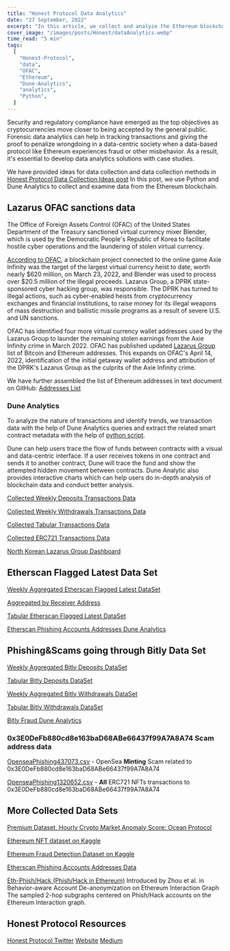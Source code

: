 ```yaml
---
title: "Honest Protocol Data Analytics"
date: "27 September, 2022"
excerpt: "In this article, we collect and analyze the Ethereum blockchain data with Python and Dune Analytics."
cover_image: "/images/posts/Honest/dataAnalytics.webp"
time_read: "5 min"
tags:
  [
    "Honest-Protocol",
    "data",
    "OFAC",
    "Ethereum",
    "Dune-Analytics",
    "analytics",
    "Python",
  ]
---
```


Security and regulatory compliance have emerged as the top objectives as cryptocurrencies move closer to being accepted by the general public.
Forensic data analytics can help in tracking transactions and giving the proof to penalize wrongdoing in a data-centric society when a data-based protocol like Ethereum experiences fraud or other misbehavior. As a result, it's essential to develop data analytics solutions with case studies.

We have provided ideas for data collection and data collection methods in [Honest Protocol Data Collection Ideas post](https://dspyt.com/honest_protocol_data_collection_ideas)
In this post, we use Python and Dune Analytics to collect and examine data from the Ethereum blockchain.

## Lazarus OFAC sanctions data

The Office of Foreign Assets Control (OFAC) of the United States Department of the Treasury sanctioned virtual currency mixer Blender, which is used by the Democratic People's Republic of Korea to facilitate hostile cyber operations and the laundering of stolen virtual currency.

[According to OFAC](https://home.treasury.gov/news/press-releases/jy0768), a blockchain project connected to the online game Axie Infinity was the target of the largest virtual currency heist to date, worth nearly $620 million, on March 23, 2022, and Blender was used to process over $20.5 million of the illegal proceeds. Lazarus Group, a DPRK state-sponsored cyber hacking group, was responsible. The DPRK has turned to illegal actions, such as cyber-enabled heists from cryptocurrency exchanges and financial institutions, to raise money for its illegal weapons of mass destruction and ballistic missile programs as a result of severe U.S. and UN sanctions.

OFAC has identified four more virtual currency wallet addresses used by the Lazarus Group to launder the remaining stolen earnings from the Axie Infinity crime in March 2022. OFAC has published updated [Lazarus Group](https://home.treasury.gov/policy-issues/financial-sanctions/recent-actions/20220506) list of Bitcoin and Ethereum addresses.
This expands on OFAC's April 14, 2022, identification of the initial getaway wallet address and attribution of the DPRK's Lazarus Group as the culprits of the Axie Infinity crime.

We have further assembled the list of Ethereum addresses in text document on GitHub:
[Addresses List](https://github.com/dspytdao/Eth_Data/blob/main/LazarusGroup.txt)

### Dune Analytics

To analyze the nature of transactions and identify trends, we transaction data with the help of Dune Analytics queries and extract the related smart contract metadata with the help of [python script](https://github.com/dspytdao/Eth_Data/blob/main/script.py).

Dune can help users trace the flow of funds between contracts with a visual and data-centric interface.
If a user receives tokens in one contract and sends it to another contract, Dune will trace the fund and show the attempted hidden movement between contracts. Dune Analytic also provides interactive charts which can help users do in-depth analysis of blockchain data and conduct better analysis.

[Collected Weekly Deposits Transactions Data](https://github.com/dspytdao/Eth_Data/blob/main/LazarusTxs1321434.csv)

[Collected Weekly Withdrawals Transactions Data](https://github.com/dspytdao/Eth_Data/blob/main/LazarusWeeklyWithdrawalsTxs1322493.csv)

[Collected Tabular Transactions Data](https://github.com/dspytdao/Eth_Data/blob/main/LazarusTabularTxs1322519.csv)

[Collected ERC721 Transactions Data](https://github.com/dspytdao/Eth_Data/blob/main/LazarusNFTsTxs1322436.csv)

[North Korean Lazarus Group Dashboard](https://dune.com/pfedprog/lazarus)

## Etherscan Flagged Latest Data Set

[Weekly Aggregated Etherscan Flagged Latest DataSet](https://github.com/dspytdao/Eth_Data/blob/main/EtherScanFLagged1322553.csv)

[Aggregated by Receiver Address](https://github.com/dspytdao/Eth_Data/blob/main/EtherScanFlaggedByAddress322768.csv)

[Tabular Etherscan Flagged Latest DataSet](https://github.com/dspytdao/Eth_Data/blob/main/EtherScanFlaggedTabular1322553.csv)

[Etherscan Phishing Accounts Addresses Dune Analytics](https://dune.com/pfedprog/eth-sent-to-flagged-etherscam-addresses)

## Phishing&Scams going through Bitly Data Set

[Weekly Aggregated Bitly Deposits DataSet](https://github.com/dspytdao/Eth_Data/blob/main/EtherScanFLagged1322553.csv)

[Tabular Bitly Deposits DataSet](https://github.com/dspytdao/Eth_Data/blob/main/bitlyDepositsTabular810.csv)

[Weekly Aggregated Bitly Withdrawals DataSet](https://github.com/dspytdao/Eth_Data/blob/main/bitlyWithdrawalsWeekly815.csv)

[Tabular Bitly Withdrawals DataSet](https://github.com/dspytdao/Eth_Data/blob/main/bitlyWithdrawalsTabular812.csv)

[Bitly Fraud Dune Analytics](https://dune.com/pfedprog/phishingandscams-going-through-bitly)

### 0x3E0DeFb880cd8e163baD68ABe66437f99A7A8A74 Scam address data

[OpenseaPhishing437073.csv](https://github.com/dspytdao/Eth_Data/blob/main/OpenseaPhishing437073.csv) - OpenSea **Minting** Scam related to 0x3E0DeFb880cd8e163baD68ABe66437f99A7A8A74

[OpenseaPhishing1320652.csv](https://github.com/dspytdao/Eth_Data/blob/main/OpenseaPhishing1320652.csv) - **All** ERC721 NFTs transactions to 0x3E0DeFb880cd8e163baD68ABe66437f99A7A8A74

## More Collected Data Sets

[Premium Dataset. Hourly Crypto Market Anomaly Score: Ocean Protocol](https://market.oceanprotocol.com/asset/did:op:0d3c8845df538dff98a08e0cc9d572cf4703d9324eb5887e91e9c8d97474e8ae)

[Ethereum NFT dataset on Kaggle](https://www.kaggle.com/datasets/simiotic/ethereum-nfts)

[Ethereum Fraud Detection Dataset on Kaggle](https://www.kaggle.com/datasets/vagifa/ethereum-frauddetection-dataset)

[Etherscan Phishing Accounts Addresses Data](https://etherscan.io/accounts/label/phish-hack?subcatid=undefined&size=100&start=0&col=3&order=desc)

[Eth-Phish/Hack (Phish/Hack in Ethereum)](https://paperswithcode.com/dataset/eth-phish-hack)
Introduced by Zhou et al. in Behavior-aware Account De-anonymization on Ethereum Interaction Graph
The sampled 2-hop subgraphs centered on Phish/Hack accounts on the Ethereum Interaction graph.

## Honest Protocol Resources

[Honest Protocol Twitter](https://twitter.com/Honest_Protocol)
[Website](https://www.honestprotocol.xyz/)
[Medium](https://medium.com/@convexlabs)
